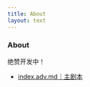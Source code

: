 ```yaml
---
title: About
layout: text
---
```


<div class="text-center">
  <!-- You can use Vue components inside markdown -->
  <div i-carbon-dicom-overlay class="text-4xl -mb-6 m-auto" />
  <h3>About</h3>
</div>

绝赞开发中！

- [index.adv.md｜主剧本](https://github.com/YunYouJun/advjs/blob/main/demo/love/index.adv.md)

